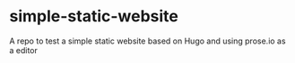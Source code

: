 # simple-static-website
A repo to test a simple static website based on Hugo and using prose.io as a editor
